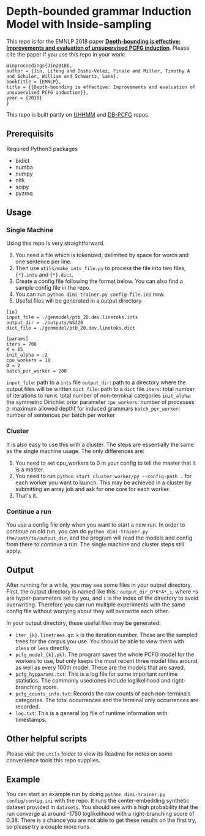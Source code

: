 # Depth-bounded grammar Induction Model with Inside-sampling

This repo is for the EMNLP 2018 paper
[**Depth-bounding is effective: Improvements and evaluation of unsupervised
PCFG induction**](http://arxiv.org/abs/1809.03112).
Please cite the paper if you
use this repo in your work:

```
﻿@inproceedings{Jin2018b,
author = {Jin, Lifeng and Doshi-Velez, Finale and Miller, Timothy A and Schuler, William and Schwartz, Lane},
booktitle = {EMNLP},
title = {{Depth-bounding is effective: Improvements and evaluation of unsupervised PCFG induction}},
year = {2018}
}
```

This repo is built partly on [UHHMM](https://github.com/tmills/uhhmm) and
[DB-PCFG](https://github.com/lifengjin/db-pcfg) repos.

## Prerequisits

Required Python3 packages
- bidict
- numba
- numpy
- nltk
- scipy
- pyzmq

## Usage

### Single Machine

Using this repo is very straightforward.
1. You need a file which is tokenized,
delimited by space for words and one sentence per line.
2. Then use `utils/make_ints_file.py` to
process the file into two files, `{*}.ints` and `{*}.dict`.
3. Create a config file following the format below. You can also find a
sample config file in the repo.
4. You can run `python dimi-trainer.py config-file.ini` now.
5. Useful files will be generated in a output directory.

```
[io]
input_file = ./genmodel/ptb_20.dev.linetoks.ints
output_dir = ./outputs/WSJ20
dict_file = ./genmodel/ptb_20.dev.linetoks.dict

[params]
iters = 700
K = 15
init_alpha = .2
cpu_workers = 18
D = 2
batch_per_worker = 200

```

`input_file`: path to a `ints` file
`output_dir`: path to a directory where the output files will be written
`dict_file`: path to a `dict` file
`iters`: total number of iterations to run
`K`: total number of non-terminal categories
`init_alpha`: the symmetric Dirichlet prior parameter
`cpu_workers`: number of processes
`D`: maximum allowed depthf for induced grammars
`batch_per_worker`: number of sentences per batch per worker

### Cluster

It is also easy to use this with a cluster. The steps are essentially the same as the
 single machine usage. The only differences are:

1. You need to set cpu_workers to 0 in your config to tell the master that it
is a master.
2. You need to run `python start_cluster_worker/py --config-path .` for each worker
you want to launch. This may be achieved in a cluster by submitting an array job
and ask for one core for each worker.
3. That's it.

### Continue a run

You use a config file only when you want to start a new run. In order to continue an
old run, you can do `python dimi-trainer.py the/path/to/output_dir`, and
the program will read the models and config from there to continue a run.
The single machine and cluster steps still apply.

## Output

After running for a while, you may see some files in your output directory.
First, the output directory is named like this : `output_dir_D*K*A*_i`, where
`*`s are hyper-parameters set by you, and `i` is the index of the directory to avoid overwriting.
Therefore you can run multiple experiments with the same config file without
worrying about they will overwrite each other.

In your output directory, these useful files may be generated:
- `iter_{k}.linetrees.gz`: `k` is the iteration number. These are the sampled trees
for the corpus you use. You should be able to view them with `zless` or `less`
directly.
- `pcfg_model_{k}.pkl`: The program saves the whole PCFG model for the workers to use,
but only keeps the most recent three model files around, as well as every 100th
model. These are the models that are saved.
- `pcfg_hypparams.txt`: This is a log file for some important runtime statistics.
The commonly used ones include loglikelihood and right-branching score.
- `pcfg_counts_info.txt`: Records the raw counts of each non-terminals categories.
The total occurrences and the terminal only occurrences are recorded.
- `log.txt`: This is a general log file of runtime information with timestamps.

## Other helpful scripts
Please visit the `utils` folder to view its Readme for notes on some convenience
tools this repo supplies.

## Example
You can start an example run by doing `python dimi-trainer.py config/config.ini`
with the repo. It runs the center-embedding synthetic dataset provided in `datasets`.
You should see with a high probability that the run converge at around -1750
loglikelihood with a right-branching score of 0.38. There is a chance you
are not able to get these results on the first try, so please try a couple
more runs.
